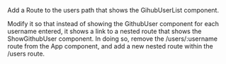 Add a Route to the users path that shows the GihubUserList component.

Modify it so that instead of showing the GithubUser component
for each username entered, it shows a link to a nested route
that shows the ShowGithubUser component. In doing so,
remove the /users/:username route from the App component,
and add a new nested route within the /users route.
